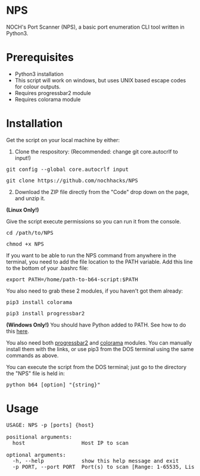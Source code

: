 # NPS
NOCH's Port Scanner (NPS), a basic port enumeration CLI tool written in Python3.

# Prerequisites
* Python3 installation
* This script will work on windows, but uses UNIX based escape codes for colour outputs.
* Requires progressbar2 module
* Requires colorama module

# Installation
Get the script on your local machine by either:

1) Clone the respository:
(Recommended: change git core.autocrlf to input!)
<pre>git config --global core.autocrlf input</pre>
<pre>git clone https://github.com/nochhacks/NPS</pre>

2) Download the ZIP file directly from the "Code" drop down on the page, and unzip it.


<b>(Linux Only!)</b>

Give the script execute permissions so you can run it from the console.
<pre>cd /path/to/NPS</pre>
<pre>chmod +x NPS</pre>

If you want to be able to run the NPS command from anywhere in the terminal, you need to add the file location to the PATH variable. Add this line to the bottom of your .bashrc file:
<pre>export PATH=/home/path-to-b64-script:$PATH</pre>

You also need to grab these 2 modules, if you haven't got them already:
<pre>pip3 install colorama</pre>
<pre>pip3 install progressbar2</pre>

<b>(Windows Only!)</b>
You should have Python added to PATH. 
See how to do this <a href="https://datatofish.com/add-python-to-windows-path/">here</a>.

You also need both <a href="https://pypi.org/project/progressbar2/">progressbar2<a> and <a href="https://pypi.org/project/colorama/">colorama<a> modules. You can manually install them with the links, or use pip3 from the DOS terminal using the same commands as above.

You can execute the script from the DOS terminal; just go to the directory the "NPS" file is held in:
<pre>python b64 [option] "{string}" </pre>

# Usage

<pre>
USAGE: NPS -p [ports] {host}

positional arguments:
  host                  Host IP to scan

optional arguments:
  -h, --help            show this help message and exit
  -p PORT, --port PORT  Port(s) to scan [Range: 1-65535, List: 1,2,3, Single: 80] (-p- For entire port range)
</pre>

